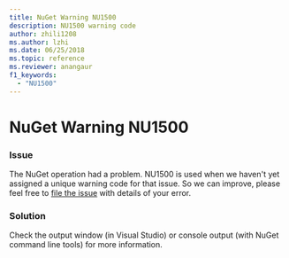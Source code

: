 ```yaml
---
title: NuGet Warning NU1500
description: NU1500 warning code
author: zhili1208
ms.author: lzhi
ms.date: 06/25/2018
ms.topic: reference
ms.reviewer: anangaur
f1_keywords: 
  - "NU1500"
---
```


# NuGet Warning NU1500

### Issue
The NuGet operation had a problem. NU1500 is used when we haven't yet assigned a unique warning code for that issue. So we can improve, please feel free to [file the issue](https://github.com/nuget/home/issues) with details of your error.

### Solution
Check the output window (in Visual Studio) or console output (with NuGet command line tools) for more information.